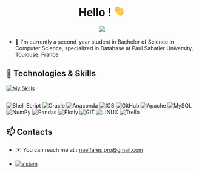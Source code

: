 <h1 align="center">Hello ! <img src="https://raw.githubusercontent.com/ABSphreak/ABSphreak/master/gifs/Hi.gif" width="30px"></h1>

<p align="center">
  <a href=""><img src="https://readme-typing-svg.herokuapp.com?lines=I+am+Nael+FARES;Student+in+Computer+Science;Aspiring+Learner&center=true&width=500&height=50"></a>
</p>


- 🔭 I'm currently a second-year student in Bachelor of Science in Computer Science, specialized in Database at Paul Sabatier University, Toulouse, France



## 🚀 Technologies & Skills

[![My Skills](https://skillicons.dev/icons?i=js,html,css,c,discord,eclipse,github,java,js,php,py,ts,vscode)](https://skillicons.dev)

## 
![Shell Script](https://img.shields.io/badge/shell_script-%23121011.svg?style=flat&logo=gnu-bash&logoColor=white) 
![Oracle](https://img.shields.io/badge/Oracle-F80000?style=flat&logo=oracle&logoColor=white) 
![Anaconda](https://img.shields.io/badge/Anaconda-%2344A833.svg?style=flat&logo=anaconda&logoColor=white) 
![IOS](https://img.shields.io/badge/IOS-%2320232a.svg?style=flat&logo=apple&logoColor=white) 
![GitHub](https://img.shields.io/badge/GitHub-%23121011.svg?style=flat&logo=github&logoColor=white) 
![Apache](https://img.shields.io/badge/apache-%23D42029.svg?style=flat&logo=apache&logoColor=white) 
![MySQL](https://img.shields.io/badge/mysql-%2300f.svg?style=flat&logo=mysql&logoColor=white) 
![NumPy](https://img.shields.io/badge/numpy-%23013243.svg?style=flat&logo=numpy&logoColor=white) 
![Pandas](https://img.shields.io/badge/pandas-%23150458.svg?style=flat&logo=pandas&logoColor=white) 
![Plotly](https://img.shields.io/badge/Plotly-%233F4F75.svg?style=flat&logo=plotly&logoColor=white) 
![GIT](https://img.shields.io/badge/Git-fc6d26?style=flat&logo=git&logoColor=white) 
![LINUX](https://img.shields.io/badge/Linux-FCC624?style=flat&logo=linux&logoColor=black)
![Trello](https://img.shields.io/badge/Trello-%23026AA7.svg?style=flat&logo=Trello&logoColor=white)

## 📫 Contacts

- ✉️ You can reach me at : naelfares.pro@gmail.com
  
- <a href="https://www.linkedin.com/in/nael-fares-248924288" target="_blank">
  <img src="https://img.shields.io/badge/LinkedIn-0077B5?style=for-the-badge&logo=linkedin&logoColor=white" alt="alsiam"/>
 </a>
